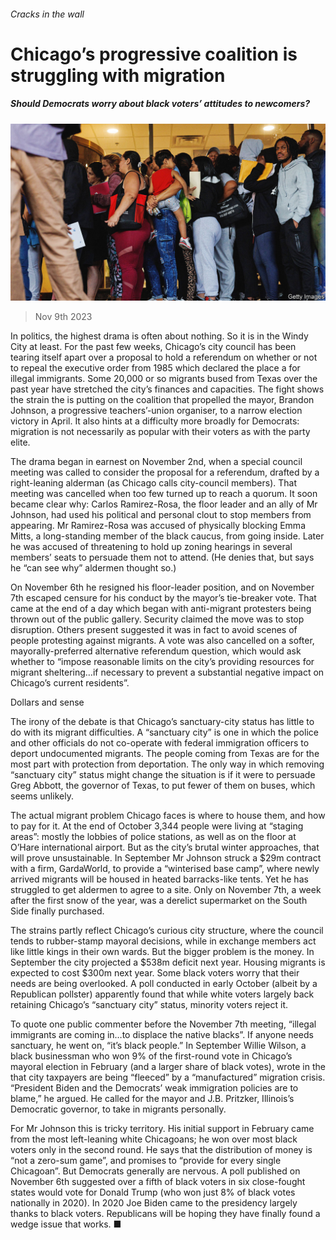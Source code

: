 ###### Cracks in the wall

# Chicago’s progressive coalition is struggling with migration 

##### Should Democrats worry about black voters’ attitudes to newcomers? 

![image](images/20231111_USP004.jpg) 

> Nov 9th 2023 

In politics, the highest drama is often about nothing. So it is in the Windy City at least. For the past few weeks, Chicago’s city council has been tearing itself apart over a proposal to hold a referendum on whether or not to repeal the executive order from 1985 which declared the place a  for illegal immigrants. Some 20,000 or so migrants bused from Texas over the past year have stretched the city’s finances and capacities. The fight shows the strain the  is putting on the coalition that propelled the mayor, Brandon Johnson, a progressive teachers’-union organiser, to a narrow election victory in April. It also hints at a difficulty more broadly for Democrats: migration is not necessarily as popular with their voters as with the party elite.

The drama began in earnest on November 2nd, when a special council meeting was called to consider the proposal for a referendum, drafted by a right-leaning alderman (as Chicago calls city-council members). That meeting was cancelled when too few turned up to reach a quorum. It soon became clear why: Carlos Ramirez-Rosa, the floor leader and an ally of Mr Johnson, had used his political and personal clout to stop members from appearing. Mr Ramirez-Rosa was accused of physically blocking Emma Mitts, a long-standing member of the black caucus, from going inside. Later he was accused of threatening to hold up zoning hearings in several members’ seats to persuade them not to attend. (He denies that, but says he “can see why” aldermen thought so.)

On November 6th he resigned his floor-leader position, and on November 7th escaped censure for his conduct by the mayor’s tie-breaker vote. That came at the end of a day which began with anti-migrant protesters being thrown out of the public gallery. Security claimed the move was to stop disruption. Others present suggested it was in fact to avoid scenes of people protesting against migrants. A vote was also cancelled on a softer, mayorally-preferred alternative referendum question, which would ask whether to “impose reasonable limits on the city’s providing resources for migrant sheltering…if necessary to prevent a substantial negative impact on Chicago’s current residents”. 

Dollars and sense

The irony of the debate is that Chicago’s sanctuary-city status has little to do with its migrant difficulties. A “sanctuary city” is one in which the police and other officials do not co-operate with federal immigration officers to deport undocumented migrants. The people coming from Texas are for the most part  with protection from deportation. The only way in which removing “sanctuary city” status might change the situation is if it were to persuade Greg Abbott, the governor of Texas, to put fewer of them on buses, which seems unlikely.

The actual migrant problem Chicago faces is where to house them, and how to pay for it. At the end of October 3,344 people were living at “staging areas”: mostly the lobbies of police stations, as well as on the floor at O’Hare international airport. But as the city’s brutal winter approaches, that will prove unsustainable. In September Mr Johnson struck a $29m contract with a firm, GardaWorld, to provide a “winterised base camp”, where newly arrived migrants will be housed in heated barracks-like tents. Yet he has struggled to get aldermen to agree to a site. Only on November 7th, a week after the first snow of the year, was a derelict supermarket on the South Side finally purchased.

The strains partly reflect Chicago’s curious city structure, where the council tends to rubber-stamp mayoral decisions, while in exchange members act like little kings in their own wards. But the bigger problem is the money. In September the city projected a $538m deficit next year. Housing migrants is expected to cost $300m next year. Some black voters worry that their needs are being overlooked. A poll conducted in early October (albeit by a Republican pollster) apparently found that while white voters largely back retaining Chicago’s “sanctuary city” status, minority voters reject it.

To quote one public commenter before the November 7th meeting, “illegal immigrants are coming in…to displace the native blacks”. If anyone needs sanctuary, he went on, “it’s black people.” In September Willie Wilson, a black businessman who won 9% of the first-round vote in Chicago’s mayoral election in February (and a larger share of black votes), wrote in the  that city taxpayers are being “fleeced” by a “manufactured” migration crisis. “President Biden and the Democrats’ weak immigration policies are to blame,” he argued. He called for the mayor and J.B. Pritzker, Illinois’s Democratic governor, to take in migrants personally.

For Mr Johnson this is tricky territory. His initial support in February came from the most left-leaning white Chicagoans; he won over most black voters only in the second round. He says that the distribution of money is “not a zero-sum game”, and promises to “provide for every single Chicagoan”. But Democrats generally are nervous. A  poll published on November 6th suggested over a fifth of black voters in six close-fought states would vote for Donald Trump (who won just 8% of black votes nationally in 2020). In 2020 Joe Biden came to the presidency largely thanks to black voters. Republicans will be hoping they have finally found a wedge issue that works. ■


